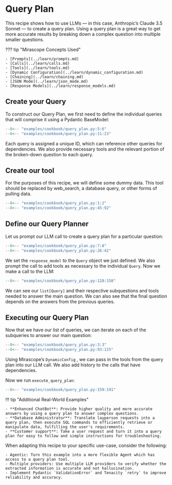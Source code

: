 # Query Plan

This recipe shows how to use LLMs — in this case, Anthropic’s Claude 3.5 Sonnet — to create a query plan. Using a query plan is a great way to get more accurate results by breaking down a complex question into multiple smaller questions.

??? tip "Mirascope Concepts Used"

    - [Prompts](../learn/prompts.md)
    - [Calls](../learn/calls.md)
    - [Tools](../learn/tools.md)
    - [Dynamic Configuration](../learn/dynamic_configuration.md)
    - [Chaining](../learn/chaining.md)
    - [JSON Mode](../learn/json_mode.md)
    - [Response Models](../learn/response_models.md)

## Create your Query

To construct our Query Plan, we first need to define the individual queries that will comprise it using a Pydantic BaseModel:

```python
--8<-- "examples/cookbook/query_plan.py:5:6"
--8<-- "examples/cookbook/query_plan.py:11:23"
```

Each query is assigned a unique ID, which can reference other queries for dependencies. We also provide necessary tools and the relevant portion of the broken-down question to each query.

## Create our tool

For the purposes of this recipe, we will define some dummy data. This tool should be replaced by web_search, a database query, or other forms of pulling data.

```python
--8<-- "examples/cookbook/query_plan.py:1:2"
--8<-- "examples/cookbook/query_plan.py:45:92"
```

## Define our Query Planner

Let us prompt our LLM call to create a query plan for a particular question:

```python
--8<-- "examples/cookbook/query_plan.py:7:8"
--8<-- "examples/cookbook/query_plan.py:26:42"
```

We set the `response_model` to the `Query` object we just defined. We also prompt the call to add tools as necessary to the individual `Query`. Now we make a call to the LLM:

```python
--8<-- "examples/cookbook/query_plan.py:128:158"
```

We can see our `list[Query]` and their respective subquestions and tools needed to answer the main question. We can also see that the final question depends on the answers from the previous queries.

## Executing our Query Plan

Now that we have our list of queries, we can iterate on each of the subqueries to answer our main question:

```python
--8<-- "examples/cookbook/query_plan.py:3:3"
--8<-- "examples/cookbook/query_plan.py:93:125"
```

Using Mirascope’s `DynamicConfig` , we can pass in the tools from the query plan into our LLM call. We also add history to the calls that have dependencies.

Now we run `execute_query_plan`:

```python
--8<-- "examples/cookbook/query_plan.py:159:191"
```

!!! tip "Additional Real-World Examples"

    - **Enhanced ChatBot**: Provide higher quality and more accurate answers by using a query plan to answer complex questions.
    - **Database Administrator**: Translate layperson requests into a query plan, then execute SQL commands to efficiently retrieve or manipulate data, fulfilling the user's requirements.
    - **Customer support**: Take a user request and turn it into a query plan for easy to follow and simple instructions for troubleshooting.

When adapting this recipe to your specific use-case, consider the following:

    - Agentic: Turn this example into a more flexible Agent which has access to a query plan tool.
    - Multiple providers: Use multiple LLM providers to verify whether the extracted information is accurate and not hallucination.
    - Implement Pydantic `ValidationError` and Tenacity `retry` to improve reliability and accuracy.
